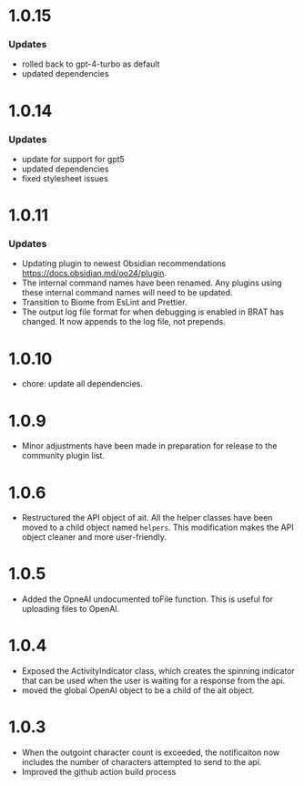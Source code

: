 # 1.0.15
### Updates
- rolled back to gpt-4-turbo as default
- updated dependencies

# 1.0.14
### Updates
- update for support for gpt5
- updated dependencies
- fixed stylesheet issues

# 1.0.11

### Updates
- Updating plugin to newest Obsidian recommendations https://docs.obsidian.md/oo24/plugin.
- The internal command names have been renamed. Any plugins using these internal command names will need to be updated.
- Transition to Biome from EsLint and Prettier.
- The output log file format for when debugging is enabled in BRAT has changed. It now appends to the log file, not prepends.



# 1.0.10

- chore: update all dependencies.

# 1.0.9

- Minor adjustments have been made in preparation for release to the community plugin list.

# 1.0.6

- Restructured the API object of ait. All the helper classes have been moved to a child object named `helpers`. This modification makes the API object cleaner and more user-friendly.

# 1.0.5

- Added the OpneAI undocumented toFile function. This is useful for uploading files to OpenAI.

# 1.0.4

- Exposed the ActivityIndicator class, which creates the spinning indicator that can be used when the user is waiting for a response from the api.
- moved the global OpenAI object to be a child of the ait object.

# 1.0.3

- When the outgoint character count is exceeded, the notificaiton now includes the number of characters attempted to send to the api.
- Improved the github action build process

